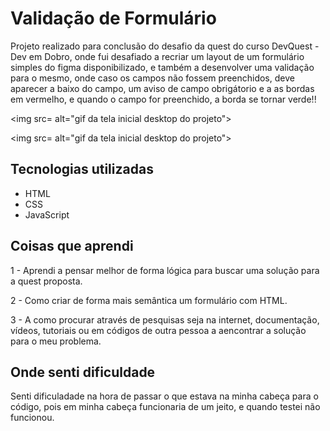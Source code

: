 # Validação de Formulário

Projeto realizado para conclusão do desafio da quest do curso DevQuest - Dev em Dobro, onde fui desafiado a recriar um layout de um formulário simples do figma disponibilizado, e também a desenvolver uma validação para o mesmo, onde caso os campos não fossem preenchidos, deve aparecer a baixo do campo, um aviso de campo obrigátorio e a as bordas em vermelho, e quando o campo for preenchido, a borda se tornar verde!!

<img src= alt="gif da tela inicial desktop do projeto">

<img src= alt="gif da tela inicial desktop do projeto">

## Tecnologias utilizadas
- HTML
- CSS
- JavaScript

## Coisas que aprendi
1 - Aprendi a pensar melhor de forma lógica para buscar uma solução para a quest proposta.

2 - Como criar de forma mais semântica um formulário com HTML.

3 - A como procurar através de pesquisas seja na internet, documentação, vídeos, tutoriais ou em códigos de outra pessoa a aencontrar a solução para o meu problema.

## Onde senti dificuldade

Senti dificuladade na hora de passar o que estava na minha cabeça para o código, pois em minha cabeça funcionaria de um jeito, e quando testei não funcionou.
